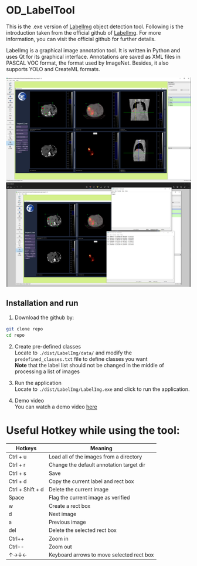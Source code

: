 # OD_LabelTool
This is the .exe version of [LabelImg](https://github.com/tzutalin/labelImg#build-from-source) object detection tool. Following is the introduction taken from the official github of [LabelImg](https://github.com/tzutalin/labelImg#build-from-source). For more information, you can visit the official github for further details. <br>

LabelImg is a graphical image annotation tool. It is written in Python and uses Qt for its graphical interface. Annotations are saved as XML files in PASCAL VOC format, the format used by ImageNet. Besides, it also supports YOLO and CreateML formats.

[<img src="demo/img1.png" />](demo/img1.png)
[<img src="demo/img2.png" />](demo/img2.png)
  
## Installation and run
1. Download the github by:
``` bash
git clone repo
cd repo
```
2. Create pre-defined classes <br>
Locate to `./dist/LabelImg/data/` and modify the `predefined_classes.txt` file to define classes you want <br>
**Note** that the label list should not be changed in the middle of processing a list of images

3. Run the application <br>
Locate to `./dist/LabelImg/LabelImg.exe` and click to run the application.

4. Demo video <br>
You can watch a demo video [here](https://www.youtube.com/watch?v=p0nR2YsCY_U)

# Useful Hotkey while using the tool: 
|Hotkeys  | Meaning |
|---------|----------------------------------------|
|Ctrl + u | Load all of the images from a directory|
|Ctrl + r | Change the default annotation target dir|
|Ctrl + s | Save |
|Ctrl + d | Copy the current label and rect box|
|Ctrl + Shift + d | Delete the current image|
|Space    | Flag the current image as verified|
|w        | Create a rect box |
|d        | Next image |
|a        | Previous image |
|del      | Delete the selected rect box|
|Ctrl++   | Zoom in |
|Ctrl--   | Zoom out |
|↑→↓←     | Keyboard arrows to move selected rect box|


